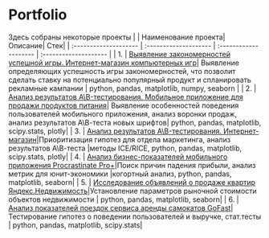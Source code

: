 # Portfolio
Здесь собраны некоторые проекты
| | Наименование проекта| Описание| Стек|
| :-------------------- | :-------------------- | :-------------------- | :-------------------- |
| 1. | [Выявление закономерностей успешной игры. Интернет-магазин компьютерных игр](https://github.com/KseniyaAnalyst/projects_in_yandex/tree/master/Best_game_features_Online_games_store)| Выявление определяющих успешность игры закономерностей, что позволит сделать ставку на потенциально популярный продукт и спланировать рекламные кампании | python, pandas, matplotlib, numpy, seaborn |
| 2. | [Анализ результатов A\B-тестирования. Мобильное приложение для продажи продуктов питания](https://github.com/KseniyaAnalyst/projects_in_yandex/tree/master/A_B_tests_Food_sales_mobile_app)| Выявление особенностей поведения пользователей мобильного приложения, анализ воронки продаж, анализ результатов А\В-теста новых шрифтов| python, pandas, matplotlib, scipy.stats, plotly|
| 3. | [Анализ результатов A\B-тестирования. Интернет-магазин](https://github.com/KseniyaAnalyst/projects_in_yandex/tree/master/A_B_tests_Online_store)|Приоритизация гипотез для отдела маркетинга, анализ результатов А\В-теста |методы ICE/RICE, python, pandas, matplotlib, scipy.stats, plotly|
| 4. | [Анализ бизнес-показателей мобильного приложения Procrastinate Pro+](https://github.com/KseniyaAnalyst/projects_in_yandex/tree/master/LTV_CAC_ROI.mobile_app_Procrastinate_Pro)|Поиск причин падения прибыли, анализ метрик для юнит-экономики |когортный анализ, python, pandas, matplotlib, seaborn|
| 5. | [Исследование объявлений о продаже квартир Яндекс.Недвижимость](https://github.com/KseniyaAnalyst/projects_in_yandex/tree/master/Real_estate_cost_parameters)|Установление параметров рыночной стоимости объектов недвижимости | python, pandas, matplotlib, seaborn|
| 6. | [Анализ показателей поездок сервиса аренды самокатов GoFast](https://github.com/KseniyaAnalyst/projects_in_yandex/tree/master/Testing_hypothesis_Scooter_service)|Тестирование гипотез о поведении пользователей и выручке, стат.тесты | python, pandas, matplotlib, scipy.stats|